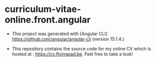 

# curriculum-vitae-online.front.angular

 - This project was generated with [Angular CLI]
https://github.com/angular/angular-cli (version 15.1.4.)


 - This repository contains the source code for my online CV which is hosted at : 
https://cv.flyingpad.be. Feel free to take a look!
